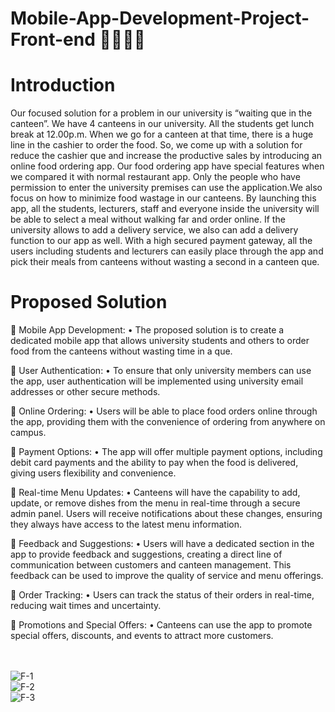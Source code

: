 # Mobile-App-Development-Project-Front-end 🔰📲👩‍🎓

# Introduction
Our focused solution for a problem in our university is “waiting que in the canteen”.
We have 4 canteens in our university. All the students get lunch break at 12.00p.m. When we go for a canteen at that time, there is a huge line in the cashier to order the food. So, we come up with a solution for reduce the cashier que and increase the productive sales by introducing an online food ordering app. Our food ordering app have special features when we compared it with normal restaurant app. Only the people who have permission to enter the university premises can use the application.We also focus on how to minimize food wastage in our canteens. By launching this app, all the students, lecturers, staff and everyone inside the university will be able to select a meal without walking far and order online. If the university allows to add a delivery service, we also can add a delivery function to our app as well.
With a high secured payment gateway, all the users including students and lecturers can easily place through the app and pick their meals from canteens without wasting a second in a canteen que. 

# Proposed Solution
	Mobile App Development:
•	The proposed solution is to create a dedicated mobile app that allows university students and others to order food from the canteens without wasting time in a que.

	User Authentication:
•	To ensure that only university members can use the app, user authentication will be implemented using university email addresses or other secure methods.

	Online Ordering:
•	Users will be able to place food orders online through the app, providing them with the convenience of ordering from anywhere on campus.

	Payment Options:
•	The app will offer multiple payment options, including debit card payments and the ability to pay when the food is delivered, giving users flexibility and convenience.

	Real-time Menu Updates:
•	Canteens will have the capability to add, update, or remove dishes from the menu in real-time through a secure admin panel. Users will receive notifications about these changes, ensuring they always have access to the latest menu information.

	Feedback and Suggestions:
•	Users will have a dedicated section in the app to provide feedback and suggestions, creating a direct line of communication between customers and canteen management. This feedback can be used to improve the quality of service and menu offerings.

	Order Tracking:
•	Users can track the status of their orders in real-time, reducing wait times and uncertainty.

	Promotions and Special Offers:
•	Canteens can use the app to promote special offers, discounts, and events to attract more customers.

<br><br>
![F-1](https://github.com/SE-LAPS/Mobile-App-Development-Project-Front-end/assets/87580847/a819aa44-8885-4e87-91b8-603852c1418b)
<br>
![F-2](https://github.com/SE-LAPS/Mobile-App-Development-Project-Front-end/assets/87580847/17d85235-9f25-43f7-a1ec-fe1d994c6bcc)
<br>
![F-3](https://github.com/SE-LAPS/Mobile-App-Development-Project-Front-end/assets/87580847/ba2f5e1a-3444-4776-8c4e-b335e307ed02)
